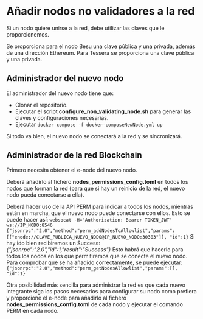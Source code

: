 # Añadir nodos no validadores a la red

Si un nodo quiere unirse a la red, debe utilizar las claves que le proporcionemos.

Se proporciona para el nodo Besu una clave pública y una privada, además de una dirección Ethereum. Para Tessera se proporciona una clave pública y una privada.

## Administrador del nuevo nodo

El administrador del nuevo nodo tiene que:
- Clonar el repositorio.
- Ejecutar el script **configure_non_validating_node.sh** para generar las claves y configuraciones necesarias.
- Ejecutar `docker compose -f docker-composeNewNode.yml up`

Si todo va bien, el nuevo nodo se conectará a la red y se sincronizará.


## Administrador de la red Blockchain

Primero necesita obtener el e-node del nuevo nodo.

Deberá añadirlo al fichero **nodes_permissions_config.toml** en todos los nodos que forman la red (para que si hay un reinicio de la red, el nuevo nodo pueda conectarse a ella).

Deberá hacer uso de la API PERM para indicar a todos los nodos, mientras están en marcha, que el nuevo nodo puede conectarse con ellos. Esto se puede hacer así:
`websocat -H="Authorization: Bearer TOKEN_JWT" ws://IP_NODO:8546`
`{"jsonrpc":"2.0","method":"perm_addNodesToAllowlist","params":[["enode://CLAVE_PUBLICA_NUEVO_NODO@IP_NUEVO_NODO:30303"]], "id":1}`
Si hay ido bien recibiremos un Success: *{"jsonrpc":"2.0","id":1,"result":"Success"}*
Esto habrá que hacerlo para todos los nodos en los que permitiremos que se conecte el nuevo nodo.
Para comprobar que se ha añadido correctamente, se puede ejecutar:
`{"jsonrpc":"2.0","method":"perm_getNodesAllowlist","params":[], "id":1}`

Otra posibilidad más sencilla para administrar la red es que cada nuevo integrante siga los pasos necesarios para configurar su nodo como prefiera y proporcione el e-node para añadirlo al fichero **nodes_permissions_config.toml** de cada nodo y ejecutar el comando PERM en cada nodo.